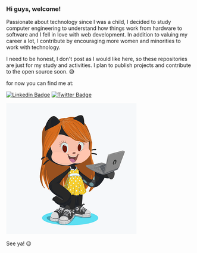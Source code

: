 ### Hi guys, welcome!

Passionate about technology since I was a child, I decided to study computer engineering to understand how things work from hardware to software and I fell in love with web development. In addition to valuing my career a lot, I contribute by encouraging more women and minorities to work with technology.

I need to be honest, I don't post as I would like here, so these repositories are just for my study and activities. I plan to publish projects and contribute to the open source soon. 😅

for now you can find me at:

[![Linkedin Badge](https://img.shields.io/badge/-LinkedIn-blue?style=flat-square&logo=Linkedin&logoColor=white&link=https://www.linkedin.com/in/leticia-lima-cavalcanti/)](https://www.linkedin.com/in/leticia-lima-cavalcanti/)
[![Twitter Badge](https://img.shields.io/badge/-Twitter-1ca0f1?style=flat-square&labelColor=1ca0f1&logo=twitter&logoColor=white&link=https://twitter.com/l3llys)](https://twitter.com/l3llys)

![](my-octocat.png)

See ya! :wink:
